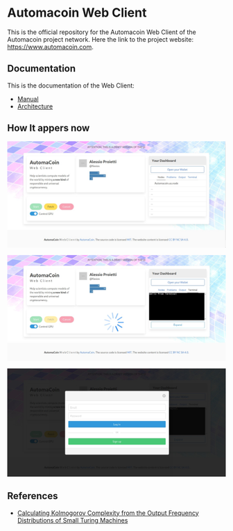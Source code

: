 # Automacoin Web Client

This is the official repository for the Automacoin Web Client of the Automacoin project network.
Here the link to the project website: https://www.automacoin.com.

## Documentation

This is the documentation of the Web Client: 

* [Manual](documentation/manual-index.md)
* [Architecture](documentation/architecture-index.md)

## How It appers now

![Client Automacoin Screen](/documentation/screenshot.jpeg?raw=true "Client Automacoin Screen")

![Client Automacoin Screen2](/documentation/screenshot2.jpeg?raw=true "Client Automacoin Screen2")

![Client Automacoin Screen3](/documentation/screenshot3.jpeg?raw=true "Client Automacoin Screen3")

## References

* [Calculating Kolmogorov Complexity from the Output Frequency Distributions of Small Turing Machines](https://arxiv.org/abs/1211.1302)